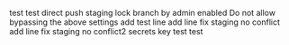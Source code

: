 test
test
direct push staging lock branch  by admin
enabled Do not allow bypassing the above settings
add test line
add line fix staging no conflict
add line fix staging no conflict2
secrets key test
test
